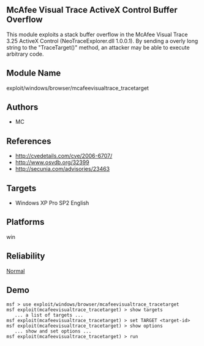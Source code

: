 ## McAfee Visual Trace ActiveX Control Buffer Overflow

This module exploits a stack buffer overflow in the McAfee 
Visual Trace 3.25 ActiveX Control (NeoTraceExplorer.dll 
1.0.0.1). By sending a overly long string to the 
"TraceTarget()" method, an attacker may be able to execute 
arbitrary code.


## Module Name
exploit/windows/browser/mcafeevisualtrace_tracetarget

## Authors
* MC


## References
* http://cvedetails.com/cve/2006-6707/
* http://www.osvdb.org/32399
* http://secunia.com/advisories/23463



## Targets
* Windows XP Pro SP2 English


## Platforms
win

## Reliability
[Normal](https://github.com/rapid7/metasploit-framework/wiki/Exploit-Ranking)

## Demo

```
msf > use exploit/windows/browser/mcafeevisualtrace_tracetarget
msf exploit(mcafeevisualtrace_tracetarget) > show targets
   ... a list of targets ...
msf exploit(mcafeevisualtrace_tracetarget) > set TARGET <target-id>
msf exploit(mcafeevisualtrace_tracetarget) > show options
   ... show and set options ...
msf exploit(mcafeevisualtrace_tracetarget) > run
```
    
    
